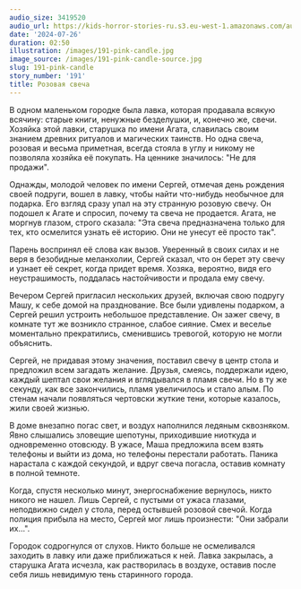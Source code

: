 ```yaml
---
audio_size: 3419520
audio_url: https://kids-horror-stories-ru.s3.eu-west-1.amazonaws.com/audio/191-pink-candle.mp3
date: '2024-07-26'
duration: 02:50
illustration: /images/191-pink-candle.jpg
image_source: /images/191-pink-candle-source.jpg
slug: 191-pink-candle
story_number: '191'
title: Розовая свеча
---
```


В одном маленьком городке была лавка, которая продавала всякую всячину: старые книги, ненужные безделушки, и, конечно же, свечи. Хозяйка этой лавки, старушка по имени Агата, славилась своим знанием древних ритуалов и магических таинств. Но одна свеча, розовая и весьма приметная, всегда стояла в углу и никому не позволяла хозяйка её покупать. На ценнике значилось: "Не для продажи".

Однажды, молодой человек по имени Сергей, отмечая день рождения своей подруги, вошел в лавку, чтобы найти что-нибудь необычное для подарка. Его взгляд сразу упал на эту странную розовую свечу. Он подошел к Агате и спросил, почему та свеча не продается. Агата, не моргнув глазом, строго сказала: "Эта свеча предназначена только для тех, кто осмелится узнать её историю. Они не унесут её просто так".

Парень воспринял её слова как вызов. Уверенный в своих силах и не веря в безобидные меланхолии, Сергей сказал, что он берет эту свечу и узнает её секрет, когда придет время. Хозяка, вероятно, видя его неустрашимость, поддалась настойчивости и продала ему свечу.

Вечером Сергей пригласил нескольких друзей, включая свою подругу Машу, к себе домой на празднование. Все были удивлены подарком, а Сергей решил устроить небольшое представление. Он зажег свечу, в комнате тут же возникло странное, слабое сияние. Смех и веселье моментально прекратились, сменившись тревогой, которую не могли объяснить.

Сергей, не придавая этому значения, поставил свечу в центр стола и предложил всем загадать желание. Друзья, смеясь, поддержали идею, каждый шептал свои желания и вглядывался в пламя свечи. Но в ту же секунду, как все закончились, пламя увеличилось и стало алым. По стенам начали появляться чертовски жуткие тени, которые казалось, жили своей жизнью.

В доме внезапно погас свет, и воздух наполнился ледяным сквозняком. Явно слышались зловещие шепотуны, приходившие ниоткуда и одновременно отовсюду. В ужасе, Маша предложила всем взять телефоны и выйти из дома, но телефоны перестали работать. Паника нарастала с каждой секундой, и вдруг свеча погасла, оставив комнату в полной темноте.

Когда, спустя несколько минут, энергоснабжение вернулось, никто никого не нашел. Лишь Сергей, с пустыми от ужаса глазами, неподвижно сидел у стола, перед остывшей розовой свечой. Когда полиция прибыла на место, Сергей мог лишь произнести: "Они забрали их...".

Городок содрогнулся от слухов. Никто больше не осмеливался заходить в лавку или даже приближаться к ней. Лавка закрылась, а старушка Агата исчезла, как растворилась в воздухе, оставив после себя лишь невидимую тень старинного города.